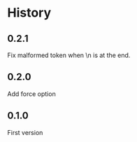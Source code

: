 # History

## 0.2.1

Fix malformed token when \n is at the end.

## 0.2.0

Add force option

## 0.1.0

First version
